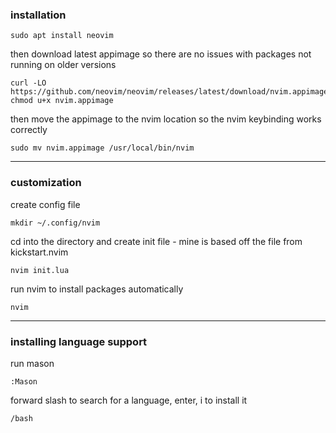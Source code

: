 ### installation
```
sudo apt install neovim
```
then download latest appimage so there are no issues with packages not running on older versions
```
curl -LO https://github.com/neovim/neovim/releases/latest/download/nvim.appimage
chmod u+x nvim.appimage
```
then move the appimage to the nvim location so the nvim keybinding works correctly
```
sudo mv nvim.appimage /usr/local/bin/nvim
```
___
### customization
create config file
```
mkdir ~/.config/nvim
```
cd into the directory and create init file - mine is based off the file from kickstart.nvim
```
nvim init.lua
```
run nvim to install packages automatically
```
nvim
```
___
### installing language support
run mason
```
:Mason
```
forward slash to search for a language, enter, i to install it
```
/bash
```
